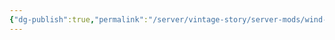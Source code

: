```yaml
---
{"dg-publish":true,"permalink":"/server/vintage-story/server-mods/wind-chimes/","tags":["vs-up-to-date"]}
---
```


